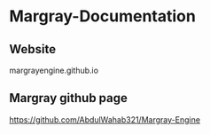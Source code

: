 # Margray-Documentation

## Website
margrayengine.github.io
## Margray github page
https://github.com/AbdulWahab321/Margray-Engine
